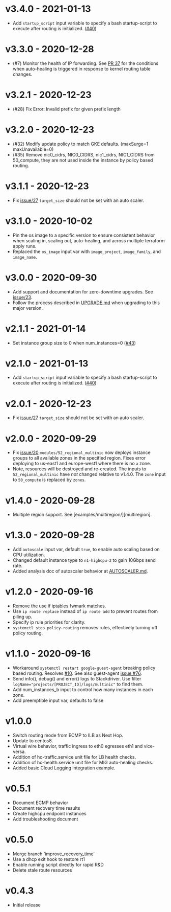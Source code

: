 v3.4.0 - 2021-01-13
===

 * Add `startup_script` input variable to specify a bash startup-script to
   execute after routing is initialized.  ([#40][issue40])

v3.3.0 - 2020-12-28
===

 * (#7) Monitor the health of IP forwarding.  See [PR
   37](https://github.com/openinfrastructure/terraform-google-multinic/pull/37#)
   for the conditions when auto-healing is triggered in response to kernel
   routing table changes.

v3.2.1 - 2020-12-23
===

 * (#28) Fix Error: Invalid prefix for given prefix length

v3.2.0 - 2020-12-23
===

 * (#32) Modify update policy to match GKE defaults. (maxSurge=1 maxUnavailable=0)
 * (#35) Remove nic0_cidrs, NIC0_CIDRS, nic1_cidrs, NIC1_CIDRS from 50_compute,
   they are not used inside the instance by policy based routing.

v3.1.1 - 2020-12-23
===

 * Fix [issue/27][issue27] `target_size` should not be set with an auto scaler.

v3.1.0 - 2020-10-02
===

 * Pin the os image to a specific version to ensure consistent behavior when
   scaling in, scaling out, auto-healing, and across multiple terraform apply
   runs.
 * Replaced the `os_image` input var with `image_project`, `image_family`, and
   `image_name`.

v3.0.0 - 2020-09-30
===

 * Add support and documentation for zero-downtime upgrades.  See
   [issue/23](https://github.com/openinfrastructure/terraform-google-multinic/issues/23).
 * Follow the process described in [UPGRADE.md](./docs/UPGRADE.md) when
   upgrading to this major version.

v2.1.1 - 2021-01-14
===

 * Set instance group size to 0 when num_instances=0 ([#43][issue43])

v2.1.0 - 2021-01-13
===

 * Add `startup_script` input variable to specify a bash startup-script to
   execute after routing is initialized.  ([#40][issue40])

v2.0.1 - 2020-12-23
===

 * Fix [issue/27][issue27] `target_size` should not be set with an auto scaler.

v2.0.0 - 2020-09-29
===

 * Fix [issue/20][issue20] `modules/52_regional_multinic` now deploys instance
   groups to all available zones in the specified region.  Fixes error
   deploying to us-east1 and europe-west1 where there is no `a` zone.
 * Note, resources will be destroyed and re-created.  The inputs to
   `52_regional_multinic` have *not* changed relative to v1.4.0.  The `zone`
   input to `50_compute` is replaced by `zones`.

v1.4.0 - 2020-09-28
===

 * Multiple region support.  See [examples/multiregion/][multiregion].

v1.3.0 - 2020-09-28
===

 * Add `autoscale` input var, default `true`, to enable auto scaling based on
   CPU utilization.
 * Changed default instance type to `n1-highcpu-2` to gain 10Gbps send rate.
 * Added analysis doc of autoscaler behavior at
   [AUTOSCALER.md](./docs/AUTOSCALER.md).

v1.2.0 - 2020-09-16
===

 * Remove the use if iptables fwmark matches.
 * Use `ip route replace` instead of `ip route add` to prevent routes from
   piling up.
 * Specify ip rule priorities for clarity.
 * `systemctl stop policy-routing` removes rules, effectively turning off
   policy routing.

v1.1.0 - 2020-09-16
===

 * Workaround `systemctl restart google-guest-agent` breaking policy based
   routing.  Resolves [#10][issue10].  See also guest-agent [issue #76][guest76].
 * Send info(), debug() and error() logs to Stackdriver.  Use filter
   `logName="projects/[PROJECT_ID]/logs/multinic"` to find them.
 * Add num_instances_b input to control how many instances in each zone.
 * Add preemptible input var, defaults to false

v1.0.0
===

 * Switch routing mode from ECMP to ILB as Next Hop.
 * Update to centos8.
 * Virtual wire behavior, traffic ingress to eth0 egresses eth1 and vice-versa.
 * Addition of hc-traffic.service unit file for LB health checks.
 * Addition of hc-health.service unit file for MIG auto-healing checks.
 * Added basic Cloud Logging integration example.

v0.5.1
===

 * Document ECMP behavior
 * Document recovery time results
 * Create highcpu endpoint instances
 * Add troubleshooting document

v0.5.0
===

 * Merge branch 'improve_recovery_time'
 * Use a dhcp exit hook to restore rt1
 * Enable running script directly for rapid R&D
 * Delete stale route resources

v0.4.3
===

 * Initial release

[issue10]: https://github.com/openinfrastructure/terraform-google-multinic/issues/10
[guest76]: https://github.com/GoogleCloudPlatform/guest-agent/issues/76
[issue20]: https://github.com/openinfrastructure/terraform-google-multinic/issues/20
[issue27]: https://github.com/openinfrastructure/terraform-google-multinic/issues/27
[issue40]: https://github.com/openinfrastructure/terraform-google-multinic/issues/40
[issue43]: https://github.com/openinfrastructure/terraform-google-multinic/issues/43
